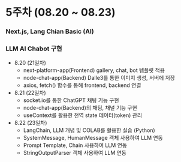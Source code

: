 # 5주차 (08.20 ~ 08.23)

### Next.js, Lang Chian Basic (AI)

### LLM AI Chabot 구현

- 8.20 (21일차)
  - next-platform-app(Frontend) gallery, chat, bot 템플릿 적용
  - node-chat-app(Backend) Dalle3를 통한 이미지 생성, 서버에 저장
  - axios, fetch() 함수를 통해 frontend, backend 연결
- 8.21 (22일차)
  - socket.io를 통한 ChatGPT 채팅 기능 구현
  - node-chat-app(Backend)의 채팅, 채널 기능 구현
  - useContext를 활용한 전역 state 데이터(token) 관리
- 8.22 (23일차)
  - LangChain, LLM 개념 및 COLAB를 활용한 실습 (Python)
  - SystemMessage, HumanMessage 객체 사용하여 LLM 연동
  - Prompt Template, Chain 사용하여 LLM 연동
  - StringOutputParser 객체 사용하여 LLM 연동
